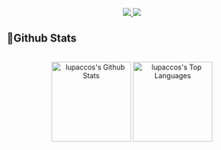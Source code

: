<p align = "center" >
<a href="https://github.com/DenverCoder1/readme-typing-svg%22%3E<img src="https://readme-typing-svg.herokuapp.com/?lines=✋+Hello+World+!&center=true&title_color=79c0ff%22%3E</a>
</p> 

<p align = "center" > 
<a href="#/"><img src = "https://img.shields.io/badge/-Lucas%20Pagotto-blue?style=flat-square&logo=Linkedin&logoColor=white&link=https://www.linkedin.com/in/lucas-pagotto-323004117/)" /> </a>
<a href="#"><img src = "https://img.shields.io/badge/-pagottolc-purple?style=flat-square&logo=instagram&logoColor=white&link=https://instagram.com/pagottolc/)" /></a>
</p>

<h2>📃Github Stats</h2>


<br/>

<div align="center">
    <a href="#"><img alt="lupaccos's Github Stats" src="https://github-readme-stats.vercel.app/api?username=lupacco&show_icons=true&include_all_commits=true&count_private=true&theme=tokyonight&hide_border=true" height="160"/></a>
    <a href="#"><img alt="lupaccos's Top Languages" src="https://github-readme-stats.vercel.app/api/top-langs/?username=lupacco&langs_count=10&layout=compact&theme=tokyonight&hide_border=true&" height="160"/></a>
    <br/>
  </div>

